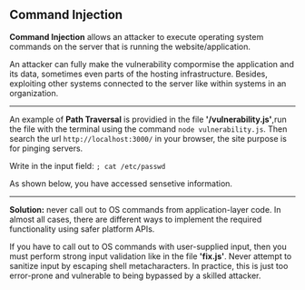 ## Command Injection

**Command Injection** allows an attacker to execute operating system commands on the server that is running the website/application.

An attacker can fully make the vulnerability compormise the application and its data, sometimes even parts of the hosting infrastructure. Besides, exploiting other systems connected to the server like within systems in an organization.

---

An example of **Path Traversal** is providied in the file **'/vulnerability.js'**,run the file with the terminal using the command `node vulnerability.js`. Then search the url `http://localhost:3000/` in your browser, the site purpose is for pinging servers.

Write in the input field:
`; cat /etc/passwd`

As shown below, you have accessed sensetive information.

---

**Solution:** never call out to OS commands from application-layer code. In almost all cases, there are different ways to implement the required functionality using safer platform APIs.

If you have to call out to OS commands with user-supplied input, then you must perform strong input validation like in the file **'fix.js'**. Never attempt to sanitize input by escaping shell metacharacters. In practice, this is just too error-prone and vulnerable to being bypassed by a skilled attacker. 